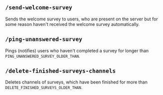 ## `/send-welcome-survey`

Sends the welcome survey to users, who are present on the server but for some reason haven't received the welcome survey
automatically.

## `/ping-unanswered-survey`

Pings (notifies) users who haven't completed a survey for longer than `PING_UNANSWERED_SURVEY_OLDER_THAN`.

## `/delete-finished-surveys-channels`

Deletes channels of surveys, which have been finished for more than `DELETE_FINISHED_SURVEYS_OLDER_THAN`.